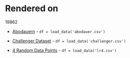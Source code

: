 # Rendered on 
19862



- [Abodauern](./abodauer.md) - `df = load_data('abodauer.csv')`

- [Challenger Dataset](./challenger.md) - `df = load_data('challenger.csv')`

- [4 Random Data Points](./lr4.md) - `df = load_data('lr4.csv')`

